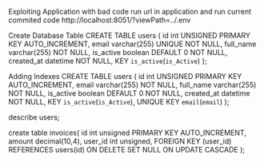 Exploiting Application with bad code
run url in application and run current commited code
http://localhost:8051/?viewPath=../.env

Create Database Table
CREATE TABLE users (
    id int UNSIGNED PRIMARY KEY AUTO_INCREMENT,
    email varchar(255) UNIQUE NOT NULL,
    full_name varchar(255) NOT NULL,
    is_active boolean DEFAULT 0 NOT NULL,
    created_at datetime NOT NULL,
    KEY `is_active`(`is_Active`)
);

Adding Indexes
CREATE TABLE users (
    id int UNSIGNED PRIMARY KEY AUTO_INCREMENT,
    email varchar(255) NOT NULL,
    full_name varchar(255) NOT NULL,
    is_active boolean DEFAULT 0 NOT NULL,
    created_at datetime NOT NULL,
    KEY `is_active`(`is_Active`),
    UNIQUE KEY `email`(`email`)
);

describe users;

create table invoices(
    id int unsigned PRIMARY KEY AUTO_INCREMENT,
    amount decimal(10,4),
    user_id int unsigned,
    FOREIGN KEY (user_id) REFERENCES users(id) ON DELETE SET NULL ON UPDATE CASCADE
);
